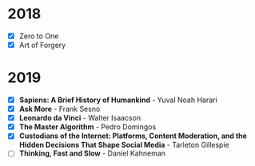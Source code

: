 # 2018
- [x] Zero to One
- [x] Art of Forgery

# 2019
- [x] **Sapiens: A Brief History of Humankind** - Yuval Noah Harari 
- [x] **Ask More** - Frank Sesno
- [x] **Leonardo da Vinci** - Walter Isaacson
- [x] **The Master Algorithm** - Pedro Domingos
- [x] **Custodians of the Internet: Platforms, Content Moderation, and the Hidden Decisions That Shape Social Media** - Tarleton Gillespie
- [ ] **Thinking, Fast and Slow** - Daniel Kahneman
